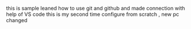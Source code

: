 this is sample leaned how to use git and github and made connection with help of VS code
this is my second time configure from scratch , new pc changed
